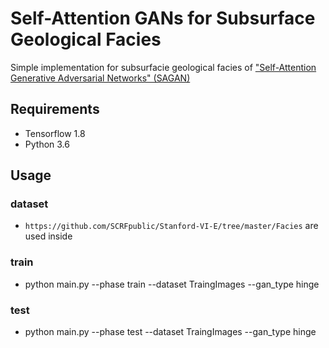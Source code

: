 # Self-Attention GANs for Subsurface Geological Facies
Simple implementation for subsurfacie geological facies of ["Self-Attention Generative Adversarial Networks" (SAGAN)](https://arxiv.org/pdf/1805.08318.pdf)


## Requirements
* Tensorflow 1.8
* Python 3.6


## Usage

### dataset
* `https://github.com/SCRFpublic/Stanford-VI-E/tree/master/Facies` are used inside

### train
* python main.py --phase train --dataset TraingImages --gan_type hinge

### test
* python main.py --phase test --dataset TraingImages --gan_type hinge
